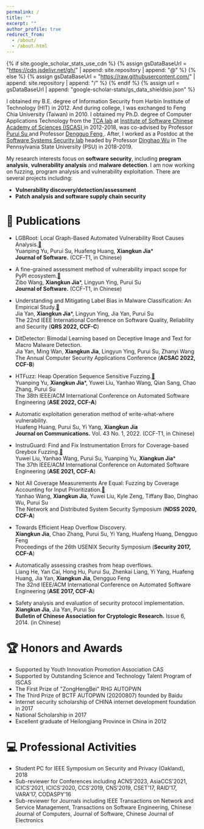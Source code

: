```yaml
---
permalink: /
title: ""
excerpt: ""
author_profile: true
redirect_from: 
  - /about/
  - /about.html
---
```


{% if site.google_scholar_stats_use_cdn %}
{% assign gsDataBaseUrl = "https://cdn.jsdelivr.net/gh/" | append: site.repository | append: "@" %}
{% else %}
{% assign gsDataBaseUrl = "https://raw.githubusercontent.com/" | append: site.repository | append: "/" %}
{% endif %}
{% assign url = gsDataBaseUrl | append: "google-scholar-stats/gs_data_shieldsio.json" %}

<span class='anchor' id='about-me'></span>
I obtained my B.E. degree of Information Security from Harbin Institute of Technology (HIT) in 2012. And during college, I was exchanged to Feng Chia University (Taiwan) in 2010.
I obtained my Ph.D. degree of Computer Applications Technology from the <a href="http://tca.iscas.ac.cn/">TCA lab</a> at <a href="http://english.is.cas.cn/"> Institute of Software Chinese Academy of Sciences (ISCAS) </a> in 2012-2018,
was co-advised by Professor <a href="https://dblp.org/pers/hd/s/Su:Purui"> Purui Su </a> and Professor <a href="https://dblp.uni-trier.de/pers/hd/f/Feng:Dengguo"> Dengguo Feng </a>. After, I worked as a Postdoc at the <a href="https://plato.ist.psu.edu/">Software Systems Security lab</a> headed by Professor <a href="https://faculty.ist.psu.edu/wu/">Dinghao Wu</a> in The Pennsylvania State University (PSU) in 2018-2019.<br>

<p>
My research interests focus on <b> software security</b>, including <b>program analysis</b>, <b>vulnerability analysis</b> and <b>malware detection</b>.
I am now working on fuzzing, program analysis and vulnerability exploitation. There are several projects including: 
</p>
<div>
<ul>                  
<li><b>Vulnerability discovery/detection/assessment</b></li>
<li><b>Patch analysis and software supply chain security</b></li>
</ul>
</div>


<!--# 🔥 News
- *2022.02*: &nbsp;🎉 -->

# 📝 Publications 

<!-- 2023 -->
- LGBRoot: Local Graph-Based Automated Vulnerability Root Causes Analysis.[📃]()<br>
Yuanping Yu, Purui Su, Huafeng Huang, **Xiangkun Jia***<br>
<b>Journal of Software.</b> (CCF-T1, in Chinese)<br>

- A fine-grained assessment method of vulnerability impact scope for PyPI ecosystem.[📃]()<br>
Zibo Wang, **Xiangkun Jia***, Lingyun Ying, Purui Su<br>
<b>Journal of Software.</b> (CCF-T1, in Chinese)<br>

<!-- 2022 --> 
- Understanding and Mitigating Label Bias in Malware Classification: An Empirical Study.[📃]()<br>
Jia Yan, **Xiangkun Jia***, Lingyun Ying, Jia Yan, Purui Su<br>
The 22nd IEEE International Conference on Software Quality, Reliability and Security (<b>QRS 2022, CCF-C</b>)<br>

- DitDetector: Bimodal Learning based on Deceptive Image and Text for Macro Malware Detection.<br>
Jia Yan, Ming Wan, **Xiangkun Jia**, Lingyun Ying, Purui Su, Zhanyi Wang<br>
The Annual Computer Security Applications Conference (<b>ACSAC 2022, CCF-B</b>)<br>

- HTFuzz: Heap Operation Sequence Sensitive Fuzzing.[📂](https://github.com/sharedata21/HTFuzz)<br>
Yuanping Yu, **Xiangkun Jia***, Yuwei Liu, Yanhao Wang, Qian Sang, Chao Zhang, Purui Su<br>
The 38th IEEE/ACM International Conference on Automated Software Engineering (<b>ASE 2022, CCF-A</b>)<br>


- Automatic exploitation generation method of write-what-where vulnerability.<br>
Huafeng Huang, Purui Su, Yi Yang, **Xiangkun Jia**<br>
<b>Journal on Communications.</b> Vol. 43 No. 1, 2022. (CCF-T1, in Chinese)<br>
<!-- 2022 --> 

<!-- 2021 -->
- InstruGuard: Find and Fix Instrumentation Errors for Coverage-based Greybox Fuzzing.[📂](https://github.com/Marsman1996/instruguard)<br>
Yuwei Liu, Yanhao Wang, Purui Su, Yuanping Yu, **Xiangkun Jia***<br>
The 37th IEEE/ACM International Conference on Automated Software Engineering (<b>ASE 2021, CCF-A</b>)<br>

<!-- 2021 -->

<!-- 2020 --> 
- Not All Coverage Measurements Are Equal: Fuzzing by Coverage Accounting for Input Prioritization.[📂](https://github.com/TortoiseFuzz/TortoiseFuzz)<br>
Yanhao Wang, **Xiangkun Jia**, Yuwei Liu, Kyle Zeng, Tiffany Bao, Dinghao Wu, Purui Su<br>
The Network and Distributed System Security Symposium (<b>NDSS 2020, CCF-A</b>)<br>
<!-- 2020 --> 

<!-- phd --> 
- Towards Efficient Heap Overflow Discovery.<br>
**Xiangkun Jia**, Chao Zhang, Purui Su, Yi Yang, Huafeng Huang, Dengguo Feng<br>
Proceedings of the 26th USENIX Security Symposium (<b>Security 2017, CCF-A</b>)<br>

- Automatically assessing crashes from heap overflows.<br>
Liang He, Yan Cai, Hong Hu, Purui Su, Zhenkai Liang, Yi Yang, Huafeng Huang, Jia Yan, **Xiangkun Jia**, Dengguo Feng<br>
The 32nd IEEE/ACM International Conference on Automated Software Engineering (<b>ASE 2017, CCF-A</b>)<br>

- Safety analysis and evaluation of security protocol implementation.<br>
**Xiangkun Jia**, Jia Yan, Purui Su<br>
<b>Bulletin of Chinese Association for Cryptologic Research.</b> Issue 6, 2014. (in Chinese)<br>
<!-- phd --> 

# 🏆 Honors and Awards
- Supported by Youth Innovation Promotion Association CAS
- Supported by Outstanding Science and Technology Talent Program of ISCAS
- The First Prize of "ZongHengBei" RHG AUTOPWN
- The Third Prize of BCTF AUTOPWN (20200807) founded by Baidu
- Internet security scholarship of CHINA internet development foundation in 2017
- National Scholarship in 2017
- Excellent graduate of Heilongjiang Province in China in 2012


# 💻 Professional Activities
- Student PC for IEEE Symposium on Security and Privacy (Oakland), 2018
- Sub-reviewer for Conferences including ACNS'2023, AsiaCCS'2021, ICICS'2021, ICICS'2020, CCS'2019, CNS'2019, CSET'17, RAID'17, VARA'17, CODASPY'16
- Sub-reviewer for Journals including IEEE Transactions on Network and Service Management, Transactions on Software Engineering, Chinese Journal of Computers, Journal of Software, Chinese Journal of Electronics